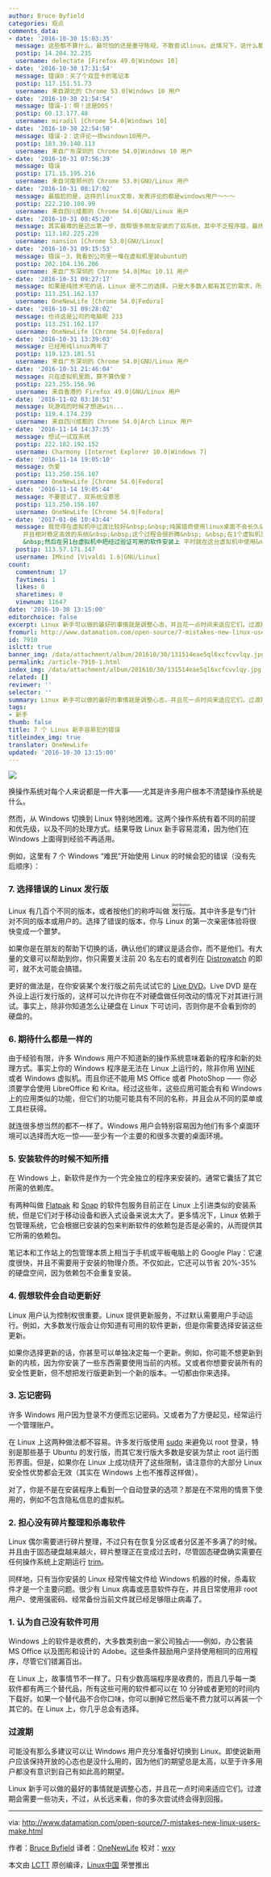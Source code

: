 ```yaml
---
author: Bruce Byfield
categories: 观点
comments_data:
- date: '2016-10-30 15:03:35'
  message: 这些都不算什么，最可怕的还是墨守陈规，不敢尝试linux。此情况下，说什么都是0。
  postip: 14.204.32.235
  username: delectate [Firefox 49.0|Windows 10]
- date: '2016-10-30 17:31:54'
  message: 错误0：买了个双显卡的笔记本
  postip: 117.151.51.73
  username: 来自湖北的 Chrome 53.0|Windows 10 用户
- date: '2016-10-30 21:54:54'
  message: 错误-1：啊！这是DOS！
  postip: 60.13.177.48
  username: miradil [Chrome 54.0|Windows 10]
- date: '2016-10-30 22:54:50'
  message: 错误-2：这评论一排windows10用户。
  postip: 183.39.140.113
  username: 来自广东深圳的 Chrome 54.0|Windows 10 用户
- date: '2016-10-31 07:56:39'
  message: 错误
  postip: 171.15.195.216
  username: 来自河南郑州的 Chrome 53.0|GNU/Linux 用户
- date: '2016-10-31 08:17:02'
  message: 最尴尬的是，这样的linux文章，发表评论的都是windows用户～～～
  postip: 222.210.108.99
  username: 来自四川成都的 Chrome 54.0|GNU/Linux 用户
- date: '2016-10-31 08:45:20'
  message: 其实最难的是迈出第一步，我帮很多朋友安装的了双系统，其中不乏程序猿，最终的结果是10个能有一个坚持下来就不错，大多数的理由都是没有QQ，没有LOL，Linux成了摆设，Linux的优势大家都知道，但是我实在是很难说服他们继续使用，真是太尴尬了。。。
  postip: 113.102.225.220
  username: nansion [Chrome 53.0|GNU/Linux]
- date: '2016-10-31 09:15:53'
  message: 错误－3，我看到公司里一堆在虚拟机里装ubuntu的
  postip: 202.104.136.206
  username: 来自广东深圳的 Chrome 54.0|Mac 10.11 用户
- date: '2016-10-31 09:27:17'
  message: 如果是纯技术宅的话，Linux 是不二的选择。只是大多数人都有其它的需求，所以 Linux 可能不是很适合那些人。
  postip: 113.251.162.137
  username: OneNewLife [Chrome 54.0|Fedora]
- date: '2016-10-31 09:28:02'
  message: 也许这是公司的电脑呢 233
  postip: 113.251.162.137
  username: OneNewLife [Chrome 54.0|Fedora]
- date: '2016-10-31 13:39:03'
  message: 已经用纯linux两年了
  postip: 119.123.181.51
  username: 来自广东深圳的 Chrome 54.0|GNU/Linux 用户
- date: '2016-10-31 21:46:04'
  message: 只在虚拟机里跑，算不算伪爱？
  postip: 223.255.156.96
  username: 来自香港的 Firefox 49.0|GNU/Linux 用户
- date: '2016-11-02 03:10:51'
  message: 玩游戏的时候才想进win...
  postip: 119.4.174.239
  username: 来自四川成都的 Chrome 54.0|Arch Linux 用户
- date: '2016-11-14 14:37:35'
  message: 想试一试双系统
  postip: 222.182.192.152
  username: Charmony [Internet Explorer 10.0|Windows 7]
- date: '2016-11-14 19:05:10'
  message: 伪爱
  postip: 113.250.156.107
  username: OneNewLife [Chrome 54.0|Fedora]
- date: '2016-11-14 19:05:44'
  message: 不要尝试了，双系统没意思
  postip: 113.250.156.107
  username: OneNewLife [Chrome 54.0|Fedora]
- date: '2017-01-06 10:43:44'
  message: 我觉得在虚拟机中过渡比较好&nbsp;&nbsp;纯属猎奇使用linux桌面不会长久&nbsp;&nbsp;长期使用linux桌面肯定要打造一个满足日常或工作
    并且相对稳定高效的系统&nbsp;&nbsp;这个过程会很折腾&nbsp; &nbsp;在1个虚拟机尝试安装配置所需软件&nbsp;&nbsp;并做好文档记录&nbsp;
    &nbsp;然后在另1台虚拟机中把经过验证可用的软件安装上 平时就在这台虚拟机中使用&nbsp;&nbsp;除了必要的安全更新&nbsp;&nbsp;避免频繁升级系统&nbsp;&nbsp;这个想法源于git&nbsp;&nbsp;多个虚拟机好比feature、develop、release和master分支&nbsp;&nbsp;过程有些繁琐&nbsp;&nbsp;但是一个有效过渡到linux桌面的方法
  postip: 113.57.171.147
  username: IMkind [Vivaldi 1.6|GNU/Linux]
count:
  commentnum: 17
  favtimes: 1
  likes: 0
  sharetimes: 0
  viewnum: 11647
date: '2016-10-30 13:15:00'
editorchoice: false
excerpt: Linux 新手可以做的最好的事情就是调整心态，并且花一点时间来适应它们。过渡期会需要一些功夫，不过，从长远来看，你的多次尝试终会得到回报。
fromurl: http://www.datamation.com/open-source/7-mistakes-new-linux-users-make.html
id: 7910
islctt: true
banner_img: /data/attachment/album/201610/30/131514eae5ql6xcfcvvlqy.jpg
permalink: /article-7910-1.html
index_img: /data/attachment/album/201610/30/131514eae5ql6xcfcvvlqy.jpg.thumb.jpg
related: []
reviewer: ''
selector: ''
summary: Linux 新手可以做的最好的事情就是调整心态，并且花一点时间来适应它们。过渡期会需要一些功夫，不过，从长远来看，你的多次尝试终会得到回报。
tags:
- 新手
thumb: false
title: 7 个 Linux 新手容易犯的错误
titleindex_img: true
translator: OneNewLife
updated: '2016-10-30 13:15:00'
---
```


![](/data/attachment/album/201610/30/131514eae5ql6xcfcvvlqy.jpg)


换操作系统对每个人来说都是一件大事——尤其是许多用户根本不清楚操作系统是什么。


然而，从 Windows 切换到 Linux 特别地困难。这两个操作系统有着不同的前提和优先级，以及不同的处理方式。结果导致 Linux 新手容易混淆，因为他们在 Windows 上面得到经验不再适用。


例如，这里有 7 个 Windows “难民”开始使用 Linux 的时候会犯的错误（没有先后顺序）：


### 7. 选择错误的 Linux 发行版


Linux 有几百个不同的版本，或者按他们的称呼叫做<ruby> 发行版 <rp>  （ </rp> <rt>  distribution </rt> <rp>  ） </rp></ruby>。其中许多是专门针对不同的版本或用户的。选择了错误的版本，你与 Linux 的第一次亲密体验将很快变成一个噩梦。


如果你是在朋友的帮助下切换的话，确认他们的建议是适合你，而不是他们。有大量的文章可以帮助到你，你只需要关注前 20 名左右的或者列在 [Distrowatch](http://distrowatch.com/) 的即可，就不太可能会搞错。


更好的做法是，在你安装某个发行版之前先试试它的 [Live DVD](https://en.wikipedia.org/wiki/Live_CD)。Live DVD 是在外设上运行发行版的，这样可以允许你在不对硬盘做任何改动的情况下对其进行测试。事实上，除非你知道怎么让硬盘在 Linux 下可访问，否则你是不会看到你的硬盘的。


### 6. 期待什么都是一样的


由于经验有限，许多 Windows 用户不知道新的操作系统意味着新的程序和新的处理方式。事实上你的 Windows 程序是无法在 Linux 上运行的，除非你用 [WINE](https://en.wikipedia.org/wiki/Wine_%28software%29) 或者 Windows 虚拟机。而且你还不能用 MS Office 或者 PhotoShop —— 你必须要学会使用 LibreOffice 和 Krita。经过这些年，这些应用可能会有和 Windows 上的应用类似的功能，但它们的功能可能具有不同的名称，并且会从不同的菜单或工具栏获得。


就连很多想当然的都不一样了。Windows 用户会特别容易因为他们有多个桌面环境可以选择而大吃一惊——至少有一个主要的和很多次要的桌面环境。


### 5. 安装软件的时候不知所措


在 Windows 上，新软件是作为一个完全独立的程序来安装的。通常它囊括了其它所需的依赖库。


有两种叫做 [Flatpak](http://flatpak.org/) 和 [Snap](http://snapcraft.io/) 的软件包服务目前正在 Linux 上引进类似的安装系统，但是它们对于移动设备和嵌入式设备来说太大了。更多情况下，Linux 依赖于包管理系统，它会根据已安装的包来判断软件的依赖包是否是必需的，从而提供其它所需的依赖包。


笔记本和工作站上的包管理本质上相当于手机或平板电脑上的 Google Play：它速度很快，并且不需要用于安装的物理介质。不仅如此，它还可以节省 20%-35% 的硬盘空间，因为依赖包不会重复安装。


### 4. 假想软件会自动更新好


Linux 用户认为控制权很重要。Linux 提供更新服务，不过默认需要用户手动运行。例如，大多数发行版会让你知道有可用的软件更新，但是你需要选择安装这些更新。


如果你选择更新的话，你甚至可以单独决定每一个更新。例如，你可能不想更新到新的内核，因为你安装了一些东西需要使用当前的内核。又或者你想要安装所有的安全性更新，但不想把发行版更新到一个新的版本。一切都由你来选择。


### 3. 忘记密码


许多 Windows 用户因为登录不方便而忘记密码。又或者为了方便起见，经常运行一个管理账户。


在 Linux 上这两种做法都不容易。许多发行版使用 [sudo](https://en.wikipedia.org/wiki/Sudo) 来避免以 root 登录，特别是那些基于 Ubuntu 的发行版，而其它发行版大多数是安装为禁止 root 运行图形界面。但是，如果你在 Linux 上成功绕开了这些限制，请注意你的大部分 Linux 安全性优势都会无效（其实在 Windows 上也不推荐这样做）。


对了，你是不是在安装程序上看到一个自动登录的选项？那是在不常用的情景下使用的，例如不包含隐私信息的虚拟机。


### 2. 担心没有碎片整理和杀毒软件


Linux 偶尔需要进行碎片整理，不过只有在恢复分区或者分区差不多满了的时候。并且由于固态硬盘越来越火，碎片整理正在变成过去时，尽管固态硬盘确实需要在任何操作系统上定期运行 [trim](https://en.wikipedia.org/wiki/Trim_%28computing%29)。


同样地，只有当你安装的 Linux 经常传输文件给 Windows 机器的时候，杀毒软件才是一个主要问题。很少有 Linux 病毒或恶意软件存在，并且日常使用非 root 用户、使用强密码、经常备份当前文件就已经足够阻止病毒了。


### 1. 认为自己没有软件可用


Windows 上的软件是收费的，大多数类别由一家公司独占——例如，办公套装 MS Office 以及图形和设计的 Adobe。这些条件鼓励用户坚持使用相同的应用程序，尽管它们错漏百出。


在 Linux 上，故事情节不一样了。只有少数高端程序是收费的，而且几乎每一类软件都有两三个替代品，所有这些可用的软件都可以在 10 分钟或者更短的时间内下载好。如果一个替代品不合你口味，你可以删掉它然后毫不费力就可以再装一个其它的。在 Linux 上，你几乎总会有选择。


### 过渡期


可能没有那么多建议可以让 Windows 用户充分准备好切换到 Linux。即使说新用户应该保持开放的心态也是没什么用的，因为他们的期望总是太高，以至于许多用户都没有意识到自己有如此高的期望。


Linux 新手可以做的最好的事情就是调整心态，并且花一点时间来适应它们。过渡期会需要一些功夫，不过，从长远来看，你的多次尝试终会得到回报。




---


via: <http://www.datamation.com/open-source/7-mistakes-new-linux-users-make.html>


作者：[Bruce Byfield](http://www.datamation.com/author/Bruce-Byfield-6030.html) 译者：[OneNewLife](https://github.com/OneNewLife) 校对：[wxy](https://github.com/wxy)


本文由 [LCTT](https://github.com/LCTT/TranslateProject) 原创编译，[Linux中国](https://linux.cn/) 荣誉推出
